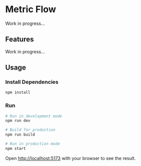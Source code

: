 # Metric Flow

Work in progress...

## Features

Work in progress...

## Usage

### Install Dependencies

```bash
npm install
```

### Run

```bash
# Run in development mode
npm run dev

# Build for production
npm run build

# Run in production mode
npm start
```

Open [http://localhost:5173](http://localhost:5173) with your browser to see the result.
